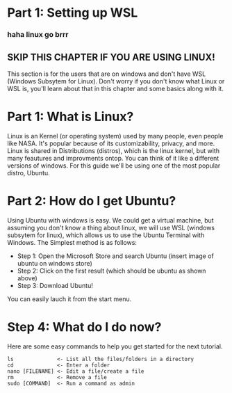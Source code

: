 # Part 1: Setting up WSL
### haha linux go brrr


## SKIP THIS CHAPTER IF YOU ARE USING LINUX!
This section is for the users that are on windows and don't have WSL (Windows Subsytem for Linux). 
Don't worry if you don't know what Linux or WSL is, you'll learn about that in this chapter and some basics along with it.

# Part 1: What is Linux?
Linux is an Kernel (or operating system) used by many people, even people like NASA. It's popular because of its customizability, privacy, and more. Linux is shared in Distributions (distros), which is the linux kernel, but with many feautures and improvments ontop. You can think of it like a different versions of windows.
For this guide we'll be using one of the most popular distro, Ubuntu.

# Part 2: How do I get Ubuntu?

Using Ubuntu with windows is easy. We could get a virtual machine, but assuming you don't know a thing about linux, we will use WSL (windows subsytem for linux), which allows us to use the Ubuntu Terminal with Windows.
The Simplest method is as follows:

* Step 1: Open the Microsoft Store and search Ubuntu (insert image of ubuntu on windows store)
* Step 2: Click on the first result (which should be ubuntu as shown above)
* Step 3: Download Ubuntu!

You can easily lauch it from the start menu.

# Step 4: What do I do now?
Here are some easy commands to help you get started for the next tutorial.
```
ls              <- List all the files/folders in a directory
cd              <- Enter a folder
nano [FILENAME] <- Edit a file/create a file
rm              <- Remove a file
sudo [COMMAND]  <- Run a command as admin
```